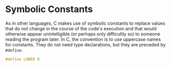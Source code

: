 # Symbolic Constants

As in other languages, C makes use of symbolic constants to replace values that do not change in the course of the code's execution and that would otherwise appear unintelligible (or perhaps only difficultly so) to someone reading the program later. In C, the convention is to use uppercase names for constants. They do not need type declarations, but they are preceded by `#define`.

```C
#define LOWER 0
```
